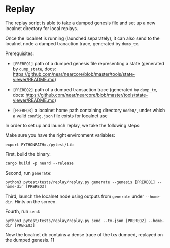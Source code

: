 # Replay

The replay script is able to take a dumped genesis file and set up a new localnet directory for local replays.

Once the localnet is running (launched separately), it can also send to the localnet node a dumped tranaction trace, generated by `dump_tx`.

Prerequisites:

* `[PREREQ1]` path of a dumped genesis file representing a state (generated by `dump_state`, docs: https://github.com/near/nearcore/blob/master/tools/state-viewer/README.md)

* `[PREREQ2]` path of a dumped transaction trace (generated by `dump_tx`, docs: https://github.com/near/nearcore/blob/master/tools/state-viewer/README.md)

* `[PREREQ3]` a localnet home path containing directory `node0/`, under which a valid `config.json` file exists for localnet use


In order to set up and launch replay, we take the following steps:

Make sure you have the right environment variables:
```shell
export PYTHONPATH=./pytest/lib
```

First, build the binary.
```shell
cargo build -p neard --release
```

Second, run `generate`:
```shell
python3 pytest/tests/replay/replay.py generate --genesis [PREREQ1] --home-dir [PREREQ3]
```

Third, launch the localnet node using outputs from `generate` under `--home-dir`. Hints on the screen.

Fourth, run `send`:
```shell
python3 pytest/tests/replay/replay.py send --tx-json [PREREQ2] --home-dir [PREREQ3]
```

Now the localnet db contains a dense trace of the txs dumped, replayed on the dumped genesis.
11
